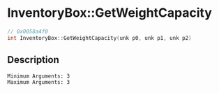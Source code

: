 # InventoryBox::GetWeightCapacity
```c
// 0x0058a4f0
int InventoryBox::GetWeightCapacity(unk p0, unk p1, unk p2)
```
## Description
```
Minimum Arguments: 3
Maximum Arguments: 3
```
